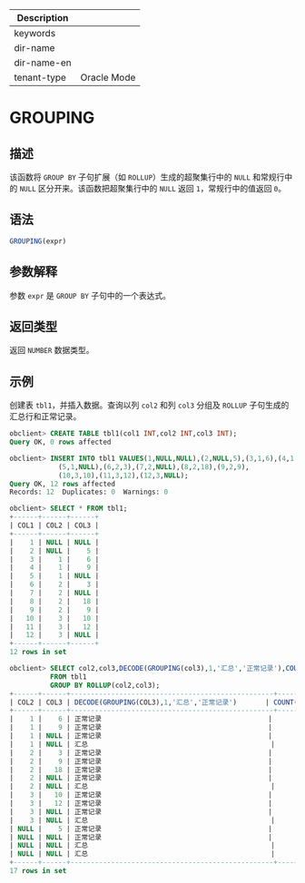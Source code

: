 | Description   |                 |
|---------------|-----------------|
| keywords      |                 |
| dir-name      |                 |
| dir-name-en   |                 |
| tenant-type   | Oracle Mode     |

# GROUPING

## 描述

该函数将 `GROUP BY` 子句扩展（如 `ROLLUP`）生成的超聚集行中的 `NULL` 和常规行中的 `NULL` 区分开来。该函数把超聚集行中的 `NULL` 返回 `1`，常规行中的值返回 `0`。

## 语法

```sql
GROUPING(expr)
```

## 参数解释

参数 `expr` 是 `GROUP BY` 子句中的一个表达式。

## 返回类型

返回 `NUMBER` 数据类型。

## 示例

创建表 `tbl1`，并插入数据。查询以列 `col2` 和列 `col3` 分组及 `ROLLUP` 子句生成的汇总行和正常记录。

```sql
obclient> CREATE TABLE tbl1(col1 INT,col2 INT,col3 INT);
Query OK, 0 rows affected

obclient> INSERT INTO tbl1 VALUES(1,NULL,NULL),(2,NULL,5),(3,1,6),(4,1,9),
            (5,1,NULL),(6,2,3),(7,2,NULL),(8,2,18),(9,2,9),
            (10,3,10),(11,3,12),(12,3,NULL);
Query OK, 12 rows affected
Records: 12  Duplicates: 0  Warnings: 0

obclient> SELECT * FROM tbl1;
+------+------+------+
| COL1 | COL2 | COL3 |
+------+------+------+
|    1 | NULL | NULL |
|    2 | NULL |    5 |
|    3 |    1 |    6 |
|    4 |    1 |    9 |
|    5 |    1 | NULL |
|    6 |    2 |    3 |
|    7 |    2 | NULL |
|    8 |    2 |   18 |
|    9 |    2 |    9 |
|   10 |    3 |   10 |
|   11 |    3 |   12 |
|   12 |    3 | NULL |
+------+------+------+
12 rows in set

obclient> SELECT col2,col3,DECODE(GROUPING(col3),1,'汇总','正常记录'),COUNT(*)
          FROM tbl1
          GROUP BY ROLLUP(col2,col3);
+------+------+--------------------------------------------------+----------+
| COL2 | COL3 | DECODE(GROUPING(COL3),1,'汇总','正常记录')       | COUNT(*) |
+------+------+--------------------------------------------------+----------+
|    1 |    6 | 正常记录                                         |        1 |
|    1 |    9 | 正常记录                                         |        1 |
|    1 | NULL | 正常记录                                         |        1 |
|    1 | NULL | 汇总                                             |        3 |
|    2 |    3 | 正常记录                                         |        1 |
|    2 |    9 | 正常记录                                         |        1 |
|    2 |   18 | 正常记录                                         |        1 |
|    2 | NULL | 正常记录                                         |        1 |
|    2 | NULL | 汇总                                             |        4 |
|    3 |   10 | 正常记录                                         |        1 |
|    3 |   12 | 正常记录                                         |        1 |
|    3 | NULL | 正常记录                                         |        1 |
|    3 | NULL | 汇总                                             |        3 |
| NULL |    5 | 正常记录                                         |        1 |
| NULL | NULL | 正常记录                                         |        1 |
| NULL | NULL | 汇总                                             |        2 |
| NULL | NULL | 汇总                                             |       12 |
+------+------+--------------------------------------------------+----------+
17 rows in set
```

